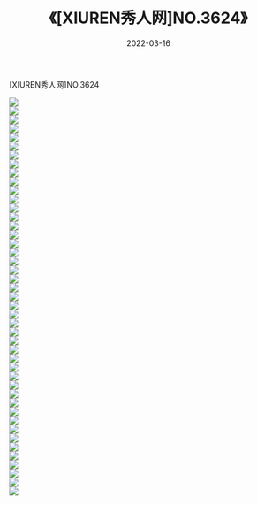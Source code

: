 ﻿---
layout: post
title:  《[XIUREN秀人网]NO.3624》
date:   2022-03-16
img: http://img.660000.xyz/Sharelink/秀人网/秀人网第04部分/[XIUREN秀人网]NO.3624/000.jpg
categories: [美女, 清纯, 唯美]
---

[XIUREN秀人网]NO.3624

 ![](http://img.660000.xyz/Sharelink/秀人网/秀人网第04部分/[XIUREN秀人网]NO.3624/001.jpg) <br>![](http://img.660000.xyz/Sharelink/秀人网/秀人网第04部分/[XIUREN秀人网]NO.3624/002.jpg) <br>![](http://img.660000.xyz/Sharelink/秀人网/秀人网第04部分/[XIUREN秀人网]NO.3624/003.jpg) <br>![](http://img.660000.xyz/Sharelink/秀人网/秀人网第04部分/[XIUREN秀人网]NO.3624/004.jpg) <br>![](http://img.660000.xyz/Sharelink/秀人网/秀人网第04部分/[XIUREN秀人网]NO.3624/005.jpg) <br>![](http://img.660000.xyz/Sharelink/秀人网/秀人网第04部分/[XIUREN秀人网]NO.3624/006.jpg) <br>![](http://img.660000.xyz/Sharelink/秀人网/秀人网第04部分/[XIUREN秀人网]NO.3624/007.jpg) <br>![](http://img.660000.xyz/Sharelink/秀人网/秀人网第04部分/[XIUREN秀人网]NO.3624/008.jpg) <br>![](http://img.660000.xyz/Sharelink/秀人网/秀人网第04部分/[XIUREN秀人网]NO.3624/009.jpg) <br>![](http://img.660000.xyz/Sharelink/秀人网/秀人网第04部分/[XIUREN秀人网]NO.3624/010.jpg) <br>![](http://img.660000.xyz/Sharelink/秀人网/秀人网第04部分/[XIUREN秀人网]NO.3624/011.jpg) <br>![](http://img.660000.xyz/Sharelink/秀人网/秀人网第04部分/[XIUREN秀人网]NO.3624/012.jpg) <br>![](http://img.660000.xyz/Sharelink/秀人网/秀人网第04部分/[XIUREN秀人网]NO.3624/013.jpg) <br>![](http://img.660000.xyz/Sharelink/秀人网/秀人网第04部分/[XIUREN秀人网]NO.3624/014.jpg) <br>![](http://img.660000.xyz/Sharelink/秀人网/秀人网第04部分/[XIUREN秀人网]NO.3624/015.jpg) <br>![](http://img.660000.xyz/Sharelink/秀人网/秀人网第04部分/[XIUREN秀人网]NO.3624/016.jpg) <br>![](http://img.660000.xyz/Sharelink/秀人网/秀人网第04部分/[XIUREN秀人网]NO.3624/017.jpg) <br>![](http://img.660000.xyz/Sharelink/秀人网/秀人网第04部分/[XIUREN秀人网]NO.3624/018.jpg) <br>![](http://img.660000.xyz/Sharelink/秀人网/秀人网第04部分/[XIUREN秀人网]NO.3624/019.jpg) <br>![](http://img.660000.xyz/Sharelink/秀人网/秀人网第04部分/[XIUREN秀人网]NO.3624/020.jpg) <br>![](http://img.660000.xyz/Sharelink/秀人网/秀人网第04部分/[XIUREN秀人网]NO.3624/021.jpg) <br>![](http://img.660000.xyz/Sharelink/秀人网/秀人网第04部分/[XIUREN秀人网]NO.3624/022.jpg) <br>![](http://img.660000.xyz/Sharelink/秀人网/秀人网第04部分/[XIUREN秀人网]NO.3624/023.jpg) <br>![](http://img.660000.xyz/Sharelink/秀人网/秀人网第04部分/[XIUREN秀人网]NO.3624/024.jpg) <br>![](http://img.660000.xyz/Sharelink/秀人网/秀人网第04部分/[XIUREN秀人网]NO.3624/025.jpg) <br>![](http://img.660000.xyz/Sharelink/秀人网/秀人网第04部分/[XIUREN秀人网]NO.3624/026.jpg) <br>![](http://img.660000.xyz/Sharelink/秀人网/秀人网第04部分/[XIUREN秀人网]NO.3624/027.jpg) <br>![](http://img.660000.xyz/Sharelink/秀人网/秀人网第04部分/[XIUREN秀人网]NO.3624/028.jpg) <br>![](http://img.660000.xyz/Sharelink/秀人网/秀人网第04部分/[XIUREN秀人网]NO.3624/029.jpg) <br>![](http://img.660000.xyz/Sharelink/秀人网/秀人网第04部分/[XIUREN秀人网]NO.3624/030.jpg) <br>![](http://img.660000.xyz/Sharelink/秀人网/秀人网第04部分/[XIUREN秀人网]NO.3624/031.jpg) <br>![](http://img.660000.xyz/Sharelink/秀人网/秀人网第04部分/[XIUREN秀人网]NO.3624/032.jpg) <br>![](http://img.660000.xyz/Sharelink/秀人网/秀人网第04部分/[XIUREN秀人网]NO.3624/033.jpg) <br>![](http://img.660000.xyz/Sharelink/秀人网/秀人网第04部分/[XIUREN秀人网]NO.3624/034.jpg) <br>![](http://img.660000.xyz/Sharelink/秀人网/秀人网第04部分/[XIUREN秀人网]NO.3624/035.jpg) <br>![](http://img.660000.xyz/Sharelink/秀人网/秀人网第04部分/[XIUREN秀人网]NO.3624/036.jpg) <br>![](http://img.660000.xyz/Sharelink/秀人网/秀人网第04部分/[XIUREN秀人网]NO.3624/037.jpg) <br>![](http://img.660000.xyz/Sharelink/秀人网/秀人网第04部分/[XIUREN秀人网]NO.3624/038.jpg) <br>![](http://img.660000.xyz/Sharelink/秀人网/秀人网第04部分/[XIUREN秀人网]NO.3624/039.jpg) <br>![](http://img.660000.xyz/Sharelink/秀人网/秀人网第04部分/[XIUREN秀人网]NO.3624/040.jpg) <br>![](http://img.660000.xyz/Sharelink/秀人网/秀人网第04部分/[XIUREN秀人网]NO.3624/041.jpg) <br>![](http://img.660000.xyz/Sharelink/秀人网/秀人网第04部分/[XIUREN秀人网]NO.3624/042.jpg) <br>![](http://img.660000.xyz/Sharelink/秀人网/秀人网第04部分/[XIUREN秀人网]NO.3624/043.jpg) <br>![](http://img.660000.xyz/Sharelink/秀人网/秀人网第04部分/[XIUREN秀人网]NO.3624/044.jpg) <br>![](http://img.660000.xyz/Sharelink/秀人网/秀人网第04部分/[XIUREN秀人网]NO.3624/045.jpg) <br>